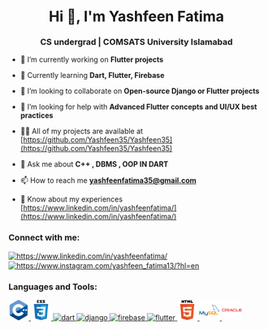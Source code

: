 <h1 align="center">Hi 👋, I'm Yashfeen Fatima</h1>
<h3 align="center">CS undergrad | COMSATS University Islamabad</h3>

- 🔭 I’m currently working on **Flutter projects**

- 🌱 Currently learning **Dart, Flutter, Firebase**

- 👯 I’m looking to collaborate on **Open-source Django or Flutter projects**

- 🤝 I’m looking for help with **Advanced Flutter concepts and UI/UX best practices**

- 👨‍💻 All of my projects are available at [https://github.com/Yashfeen35/Yashfeen35](https://github.com/Yashfeen35/Yashfeen35)

- 💬 Ask me about **C++ , DBMS , OOP IN DART**

- 📫 How to reach me **yashfeenfatima35@gmail.com**

- 📄 Know about my experiences [https://www.linkedin.com/in/yashfeenfatima/](https://www.linkedin.com/in/yashfeenfatima/)

<h3 align="left">Connect with me:</h3>
<p align="left">
<a href="https://www.linkedin.com/in/yashfeenfatima/" target="blank"><img align="center" src="https://raw.githubusercontent.com/rahuldkjain/github-profile-readme-generator/master/src/images/icons/Social/linked-in-alt.svg" alt="https://www.linkedin.com/in/yashfeenfatima/" height="30" width="40" /></a>
<a href="https://www.instagram.com/yashfeen_fatima13/?hl=en" target="blank"><img align="center" src="https://raw.githubusercontent.com/rahuldkjain/github-profile-readme-generator/master/src/images/icons/Social/instagram.svg" alt="https://www.instagram.com/yashfeen_fatima13/?hl=en" height="30" width="40" /></a>
</p>

<h3 align="left">Languages and Tools:</h3>
<p align="left"> <a href="https://www.w3schools.com/cpp/" target="_blank" rel="noreferrer"> <img src="https://raw.githubusercontent.com/devicons/devicon/master/icons/cplusplus/cplusplus-original.svg" alt="cplusplus" width="40" height="40"/> </a> <a href="https://www.w3schools.com/css/" target="_blank" rel="noreferrer"> <img src="https://raw.githubusercontent.com/devicons/devicon/master/icons/css3/css3-original-wordmark.svg" alt="css3" width="40" height="40"/> </a> <a href="https://dart.dev" target="_blank" rel="noreferrer"> <img src="https://www.vectorlogo.zone/logos/dartlang/dartlang-icon.svg" alt="dart" width="40" height="40"/> </a> <a href="https://www.djangoproject.com/" target="_blank" rel="noreferrer"> <img src="https://cdn.worldvectorlogo.com/logos/django.svg" alt="django" width="40" height="40"/> </a> <a href="https://firebase.google.com/" target="_blank" rel="noreferrer"> <img src="https://www.vectorlogo.zone/logos/firebase/firebase-icon.svg" alt="firebase" width="40" height="40"/> </a> <a href="https://flutter.dev" target="_blank" rel="noreferrer"> <img src="https://www.vectorlogo.zone/logos/flutterio/flutterio-icon.svg" alt="flutter" width="40" height="40"/> </a> <a href="https://www.w3.org/html/" target="_blank" rel="noreferrer"> <img src="https://raw.githubusercontent.com/devicons/devicon/master/icons/html5/html5-original-wordmark.svg" alt="html5" width="40" height="40"/> </a> <a href="https://www.mysql.com/" target="_blank" rel="noreferrer"> <img src="https://raw.githubusercontent.com/devicons/devicon/master/icons/mysql/mysql-original-wordmark.svg" alt="mysql" width="40" height="40"/> </a> <a href="https://www.oracle.com/" target="_blank" rel="noreferrer"> <img src="https://raw.githubusercontent.com/devicons/devicon/master/icons/oracle/oracle-original.svg" alt="oracle" width="40" height="40"/> </a> </p>
